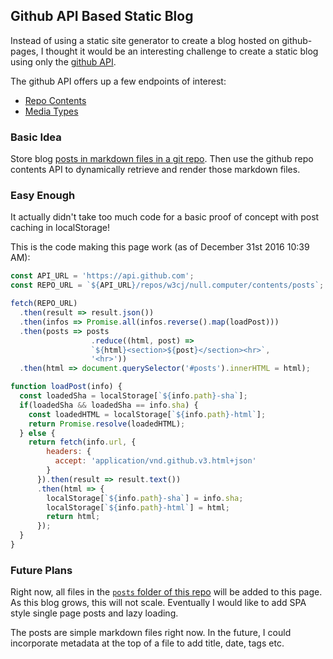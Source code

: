 ## Github API Based Static Blog
Instead of using a static site generator to create a blog hosted on github-pages, I thought it would be an interesting challenge to create a static blog using only the [github API](https://developer.github.com/v3/).

The github API offers up a few endpoints of interest:
* [Repo Contents](https://developer.github.com/v3/repos/contents/)
* [Media Types](https://developer.github.com/v3/media/)

### Basic Idea
Store blog [posts in markdown files in a git repo](https://github.com/w3cj/null.computer/tree/master/posts). Then use the github repo contents API to dynamically retrieve and render those markdown files.

### Easy Enough
It actually didn't take too much code for a basic proof of concept with post caching in localStorage!

This is the code making this page work (as of December 31st 2016 10:39 AM):

```js
const API_URL = 'https://api.github.com';
const REPO_URL = `${API_URL}/repos/w3cj/null.computer/contents/posts`;

fetch(REPO_URL)
  .then(result => result.json())
  .then(infos => Promise.all(infos.reverse().map(loadPost)))
  .then(posts => posts
                  .reduce((html, post) =>
                  `${html}<section>${post}</section><hr>`,
                  '<hr>'))
  .then(html => document.querySelector('#posts').innerHTML = html);

function loadPost(info) {
  const loadedSha = localStorage[`${info.path}-sha`];
  if(loadedSha && loadedSha == info.sha) {
    const loadedHTML = localStorage[`${info.path}-html`];
    return Promise.resolve(loadedHTML);
  } else {
    return fetch(info.url, {
        headers: {
          accept: 'application/vnd.github.v3.html+json'
        }
      }).then(result => result.text())
      .then(html => {
        localStorage[`${info.path}-sha`] = info.sha;
        localStorage[`${info.path}-html`] = html;
        return html;
      });
  }
}
```

### Future Plans
Right now, all files in the [`posts` folder of this repo](https://github.com/w3cj/null.computer/tree/master/posts) will be added to this page. As this blog grows, this will not scale. Eventually I would like to add SPA style single page posts and lazy loading.

The posts are simple markdown files right now. In the future, I could incorporate metadata at the top of a file to add title, date, tags etc.
